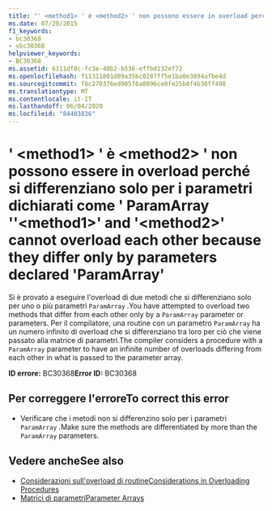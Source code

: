 ```yaml
---
title: "' <method1> ' è <method2> ' non possono essere in overload perché si differenziano solo per i parametri dichiarati come ' ParamArray '"
ms.date: 07/20/2015
f1_keywords:
- bc30368
- vbc30368
helpviewer_keywords:
- BC30368
ms.assetid: 6111df0c-fc3e-40b2-b536-effbd132ef72
ms.openlocfilehash: f11311801d09a35bc0287ff5e1ba0e3894afbe4d
ms.sourcegitcommit: f8c270376ed905f6a8896ce0fe25b4f4b38ff498
ms.translationtype: MT
ms.contentlocale: it-IT
ms.lasthandoff: 06/04/2020
ms.locfileid: "84403836"
---
```

# <a name="method1-and-method2-cannot-overload-each-other-because-they-differ-only-by-parameters-declared-paramarray"></a><span data-ttu-id="de5fe-102">' \<method1> ' è \<method2> ' non possono essere in overload perché si differenziano solo per i parametri dichiarati come ' ParamArray '</span><span class="sxs-lookup"><span data-stu-id="de5fe-102">'\<method1>' and '\<method2>' cannot overload each other because they differ only by parameters declared 'ParamArray'</span></span>
<span data-ttu-id="de5fe-103">Si è provato a eseguire l'overload di due metodi che si differenziano solo per uno o più parametri `ParamArray` .</span><span class="sxs-lookup"><span data-stu-id="de5fe-103">You have attempted to overload two methods that differ from each other only by a `ParamArray` parameter or parameters.</span></span> <span data-ttu-id="de5fe-104">Per il compilatore, una routine con un parametro `ParamArray` ha un numero infinito di overload che si differenziano tra loro per ciò che viene passato alla matrice di parametri.</span><span class="sxs-lookup"><span data-stu-id="de5fe-104">The compiler considers a procedure with a `ParamArray` parameter to have an infinite number of overloads differing from each other in what is passed to the parameter array.</span></span>  
  
 <span data-ttu-id="de5fe-105">**ID errore:** BC30368</span><span class="sxs-lookup"><span data-stu-id="de5fe-105">**Error ID:** BC30368</span></span>  
  
## <a name="to-correct-this-error"></a><span data-ttu-id="de5fe-106">Per correggere l'errore</span><span class="sxs-lookup"><span data-stu-id="de5fe-106">To correct this error</span></span>  
  
- <span data-ttu-id="de5fe-107">Verificare che i metodi non si differenzino solo per i parametri `ParamArray` .</span><span class="sxs-lookup"><span data-stu-id="de5fe-107">Make sure the methods are differentiated by more than the `ParamArray` parameters.</span></span>  
  
## <a name="see-also"></a><span data-ttu-id="de5fe-108">Vedere anche</span><span class="sxs-lookup"><span data-stu-id="de5fe-108">See also</span></span>

- [<span data-ttu-id="de5fe-109">Considerazioni sull'overload di routine</span><span class="sxs-lookup"><span data-stu-id="de5fe-109">Considerations in Overloading Procedures</span></span>](../programming-guide/language-features/procedures/considerations-in-overloading-procedures.md)
- [<span data-ttu-id="de5fe-110">Matrici di parametri</span><span class="sxs-lookup"><span data-stu-id="de5fe-110">Parameter Arrays</span></span>](../programming-guide/language-features/procedures/parameter-arrays.md)
